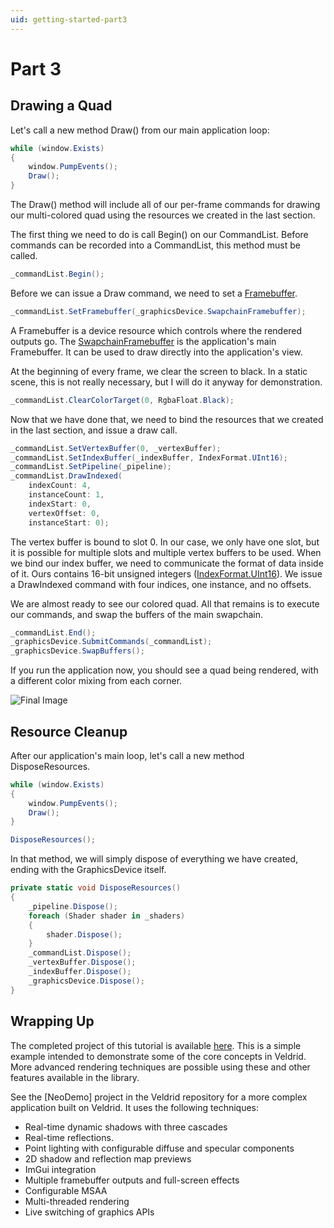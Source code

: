 ```yaml
---
uid: getting-started-part3
---
```


# Part 3

## Drawing a Quad

Let's call a new method Draw() from our main application loop:

```C#
while (window.Exists)
{
    window.PumpEvents();
    Draw();
}
```

The Draw() method will include all of our per-frame commands for drawing our multi-colored quad using the resources we created in the last section.

The first thing we need to do is call Begin() on our CommandList. Before commands can be recorded into a CommandList, this method must be called.

```C#
_commandList.Begin();
```

Before we can issue a Draw command, we need to set a [Framebuffer](xref:Veldrid.Framebuffer).

```C#
_commandList.SetFramebuffer(_graphicsDevice.SwapchainFramebuffer);
```

A Framebuffer is a device resource which controls where the rendered outputs go. The [SwapchainFramebuffer](xref:Veldrid.GraphicsDevice#Veldrid_GraphicsDevice_SwapchainFramebuffer) is the application's main Framebuffer. It can be used to draw directly into the application's view.

At the beginning of every frame, we clear the screen to black. In a static scene, this is not really necessary, but I will do it anyway for demonstration.

```C#
_commandList.ClearColorTarget(0, RgbaFloat.Black);
```

Now that we have done that, we need to bind the resources that we created in the last section, and issue a draw call.

```C#
_commandList.SetVertexBuffer(0, _vertexBuffer);
_commandList.SetIndexBuffer(_indexBuffer, IndexFormat.UInt16);
_commandList.SetPipeline(_pipeline);
_commandList.DrawIndexed(
    indexCount: 4,
    instanceCount: 1,
    indexStart: 0,
    vertexOffset: 0,
    instanceStart: 0);
```

The vertex buffer is bound to slot 0. In our case, we only have one slot, but it is possible for multiple slots and multiple vertex buffers to be used. When we bind our index buffer, we need to communicate the format of data inside of it. Ours contains 16-bit unsigned integers ([IndexFormat.UInt16](xref:Veldrid.IndexFormat)). We issue a DrawIndexed command with four indices, one instance, and no offsets.

We are almost ready to see our colored quad. All that remains is to execute our commands, and swap the buffers of the main swapchain.

```C#
_commandList.End();
_graphicsDevice.SubmitCommands(_commandList);
_graphicsDevice.SwapBuffers();
```

If you run the application now, you should see a quad being rendered, with a different color mixing from each corner.

![Final Image](../../images/tutorial-result.png)

## Resource Cleanup

After our application's main loop, let's call a new method DisposeResources.

```C#
while (window.Exists)
{
    window.PumpEvents();
    Draw();
}

DisposeResources();
```

In that method, we will simply dispose of everything we have created, ending with the GraphicsDevice itself.

```C#
private static void DisposeResources()
{
    _pipeline.Dispose();
    foreach (Shader shader in _shaders)
    {
        shader.Dispose();
    }
    _commandList.Dispose();
    _vertexBuffer.Dispose();
    _indexBuffer.Dispose();
    _graphicsDevice.Dispose();
}
```

## Wrapping Up

The completed project of this tutorial is available [here](https://github.com/mellinoe/veldrid-samples/blob/master/src/GettingStarted/Program.cs). This is a simple example intended to demonstrate some of the core concepts in Veldrid. More advanced rendering techniques are possible using these and other features available in the library.

See the [NeoDemo] project in the Veldrid repository for a more complex application built on Veldrid. It uses the following techniques:

* Real-time dynamic shadows with three cascades
* Real-time reflections.
* Point lighting with configurable diffuse and specular components
* 2D shadow and reflection map previews
* ImGui integration
* Multiple framebuffer outputs and full-screen effects
* Configurable MSAA
* Multi-threaded rendering
* Live switching of graphics APIs
